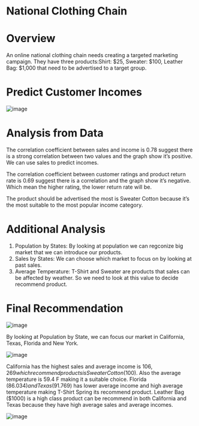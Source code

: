 # National Clothing Chain
# Overview
An online national clothing chain needs creating a targeted marketing campaign. They have three products:Shirt: $25, Sweater: $100, Leather Bag: $1,000 that need to be advertised to a target group. 

# Predict Customer Incomes
![image](https://user-images.githubusercontent.com/30688919/131438693-fd7f7ebb-583e-4a7c-9e5c-865607cbea33.png)

# Analysis from Data
  The correlation coefficient between sales and income is 0.78 suggest there is a strong correlation between two values and the graph show it’s positive. We can use sales to predict incomes. 
  
  The correlation coefficient between customer ratings and product return rate is 0.69 suggest there is a correlation and the graph show it’s negative. Which mean the higher rating, the lower return rate will be.
  
  The product should be advertised the most is Sweater Cotton because it’s the most suitable to the most popular income category.
  
 # Additional Analysis
  1.	Population by States: By looking at population we can regconize big market that we 
can introduce our products.
  2.	Sales by States: We can choose which market to focus on by looking at past sales.
  3.	Average Temperature: T-Shirt and Sweater are products that sales can be affected by weather. So we need to look at this value to decide recommend product.
 
 # Final Recommendation
  ![image](https://user-images.githubusercontent.com/30688919/131438890-0a85868f-a26f-47d2-9a84-70cb7af680eb.png)
  
  By looking at Population by State, we can focus our market in California, Texas, Florida and New York. 
  
  ![image](https://user-images.githubusercontent.com/30688919/131438912-3fc4ba9f-120a-4812-8d06-bd145dee0510.png)
  
  California has the highest sales and average income is $106,269 which recommend products is Sweater Cotton ($100). Also the average temperature is 59.4 F making it a suitable choice.
  Florida ($86.034)  and Texas ($91.769) has lower average income and high average temperature making T-Shirt Spring its recommend product.
  Leather Bag ($1000) is a high class product can be recommend in both California and Texas because they have high average sales and average incomes.

  ![image](https://user-images.githubusercontent.com/30688919/131438942-f8fc37d5-f67b-4803-89ec-cb8a0572fde0.png)

